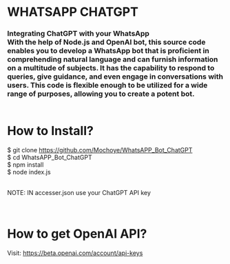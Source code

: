 # WHATSAPP CHATGPT
<h3> Integrating ChatGPT with your WhatsApp
<br>
With the help of Node.js and OpenAI bot, this source code enables you to develop a WhatsApp bot that is proficient in comprehending natural language and can furnish information on a multitude of subjects. It has the capability to respond to queries, give guidance, and even engage in conversations with users. This code is flexible enough to be utilized for a wide range of purposes, allowing you to create a potent bot. <br>

<br>

# How to Install? 
$ git clone https://github.com/Mochoye/WhatsAPP_Bot_ChatGPT <br>
$ cd WhatsAPP_Bot_ChatGPT <br>
$ npm install <br>
$ node index.js <br>

<br> NOTE:  IN accesser.json use your ChatGPT API key 


<br>

# How to get OpenAI API?
Visit: https://beta.openai.com/account/api-keys
